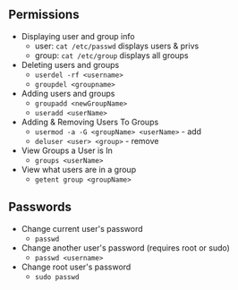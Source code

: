## Permissions

- Displaying user and group info
  - user: `cat /etc/passwd` displays users & privs
  - group: `cat /etc/group` displays all groups
- Deleting users and groups
  - `userdel -rf <username>`
  - `groupdel <groupname>`
- Adding users and groups
  - `groupadd <newGroupName>`
  - `useradd <userName>`
- Adding & Removing Users To Groups
  - `usermod -a -G <groupName> <userName>` - add
  - `deluser <user> <group>` - remove
- View Groups a User is In
  - `groups <userName>`
- View what users are in a group
  - `getent group <groupName>`

## Passwords

- Change current user's password
  - `passwd`
- Change another user's password (requires root or sudo)
  - `passwd <username>`
- Change root user's password
  - `sudo passwd`
